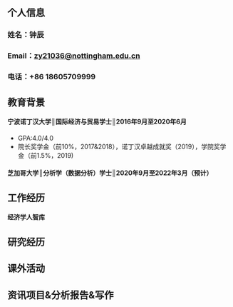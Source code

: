 ## 个人信息
### 姓名：钟辰
### Email：zy21036@nottingham.edu.cn
### 电话：+86 18605709999
## 教育背景
#### 宁波诺丁汉大学║国际经济与贸易学士║2016年9月至2020年6月
* GPA:4.0/4.0
* 院长奖学金（前10%，2017&2018），诺丁汉卓越成就奖（2019），学院奖学金（前1.5%，2019)

#### 芝加哥大学║分析学（数据分析）学士║2020年9月至2022年3月（预计）

## 工作经历
#### 经济学人智库
## 研究经历

## 课外活动
## 资讯项目&分析报告&写作 

